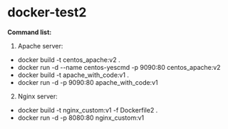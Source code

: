 # docker-test2
**Command list:**
1. Apache server:
* docker build -t centos_apache:v2 .
* docker run -d --name centos-yescmd -p 9090:80 centos_apache:v2
* docker build -t apache_with_code:v1 .
* docker run -d -p 9090:80 apache_with_code:v1 
2. Nginx server:
* docker build -t nginx_custom:v1 -f Dockerfile2 .
* docker run -d -p 8080:80 nginx_custom:v1
